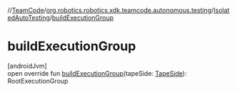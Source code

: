 //[TeamCode](../../../index.md)/[org.robotics.robotics.xdk.teamcode.autonomous.testing](../index.md)/[IsolatedAutoTesting](index.md)/[buildExecutionGroup](build-execution-group.md)

# buildExecutionGroup

[androidJvm]\
open override fun [buildExecutionGroup](build-execution-group.md)(tapeSide: [TapeSide](../../org.robotics.robotics.xdk.teamcode.autonomous.detection/-tape-side/index.md)): RootExecutionGroup
